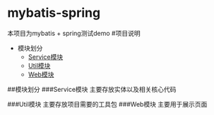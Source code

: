 # mybatis-spring
本项目为mybatis + spring测试demo
#<a name="index"/>项目说明
* 模块划分
  * [Service模块](#service)
  * [Util模块](#util)
  * [Web模块](#web)

##模块划分
<a name="service">
###Service模块
主要存放实体以及相关核心代码

<a name="util">
###Util模块
主要存放项目需要的工具包

<a name="web">
###Web模块
主要用于展示页面

